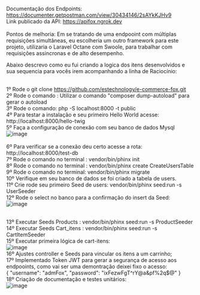 Documentação dos Endpoints: https://documenter.getpostman.com/view/30434146/2sAYkKJHv9 <br>
Link publicado da API: https://apifox.ngrok.dev <br><br>
Pontos de melhoria: Em se tratando de uma endpooint com múltiplas requisições simultâneas, eu escolheria um outro framework para este projeto, utilizaria o Laravel Octane com Swoole, para trabalhar com requisições assincronas e de alto desempenho.

Abaixo descrevo como eu fui criando a logica dos itens desenvolvidos e sua sequencia para vocês irem acompanhando a linha de Raciocínio: <br><br>

1º Rode o git clone https://github.com/estechnology/e-commerce-fox.git<br>
2º Rode o comando : Utilizar o comando "composer dump-autoload" para gerar o autoload <br>
3º Rode o comando: php -S localhost:8000 -t public<br>
4º Para testar a instalação e seu primeiro Hello World acesse: http://localhost:8000/hello-twig<br>
5º Faça a configuração de conexão com seu banco de dados Mysql<br>
![image](https://github.com/user-attachments/assets/095ca1a5-9681-4fd0-908e-50de26e07757)<br><br>
6º Para verificar se a conexão deu certo acesse a rota: http://localhost:8000/test-db <br>
7º Rode o comando no terminal : vendor/bin/phinx init <br>
8º Rode o comando no terminal : vendor/bin/phinx create CreateUsersTable <br>
9º Rode o comando no terminal: vendor/bin/phinx migrate <br>
10º Verifique em seu banco de dados se foi criado a tabela de users. <br>
11º Crie rode seu primeiro Seed de users: vendor/bin/phinx seed:run -s UserSeeder  <br>
12º Rode o select no banco para a confirmação do insert da Seed: <br>
![image](https://github.com/user-attachments/assets/2bc07af2-625f-4ba6-a369-199124b72dfa) <br><br>

13º Executar Seeds Products : vendor/bin/phinx seed:run -s ProductSeeder <br>
14º Executar Seeds Cart_itens : vendor/bin/phinx seed:run -s CartItemSeeder <br>
15º Executar primeira lógica de cart-itens: <br>
![image](https://github.com/user-attachments/assets/2314c420-3279-455a-b325-1b53b44fa3b5) <br>
16º Ajustes controller e Seeds para vincular os itens a um carrinho; <br>
17º Implementado Token JWT para gerar a segurança de acesso aos endpooints, como vai ser uma demontração deixei fixo o acesso:<br>
{
    "username": "admFox",
    "password": "ixFezwFgT^rY@a&pf%2q$@"
}<br>
 18º Criação de documentação e testes unitários: <br>
 ![image](https://github.com/user-attachments/assets/681431b0-03a5-4f8d-8818-7ec74d4074cc)<br>

